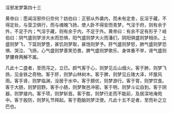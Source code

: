 淫邪发梦第四十三

黄帝曰：愿闻淫邪件衍奈何？妨伯曰：正邪从外袭内，而未有定舍，反淫于藏，不得定处，与营卫俱行，而与魂魄飞扬，使人卧不得安而青梦。气淫于府，则有余于外，不足于内；气淫于藏，则有余于内，不足于外。黄帝曰：有余不足有形乎？岐伯曰：阴气盛则梦涉大水而恐惧，阳气盛则梦大火而潘们，阴阳俱盛则梦相杀。上盛则梦飞，下篮则梦堕，甚饥则梦取，甚饱则梦予。肝气盛则梦怒，肺气盛则梦恐惧、哭泣、飞扬，心气盛则梦善笑恐畏，脾气盛则梦歌乐、身体重不举，肾气盛则梦腰脊两解不属。

凡此十二盛者，至而泻之，立已。颜气客于心，则梦见丘山烟火。客于肺，则梦飞扬，见金铁之奇物。客于肝，则梦山林树木。客于脾，则梦见丘陵大泽，坏屋风雨。客手肾，则梦临渊，没居于水中。客于膀优，则梦游行。客于胃，则梦饮食。客于大肠，则梦田野。客手小肠，则梦聚邑冲密。客于明，则梦斗讼自到。客于阴器，则梦接内。客于项，则梦斩首。客于胜，则梦行走而不能前，及居深地淹苑中。客于股防，则梦礼节拜起。客于胞脑则梦泛使。凡此十五不足者，至而补之立巴也。

